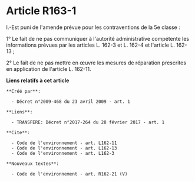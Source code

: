 # Article R163-1

I.-Est puni de l'amende prévue pour les contraventions de la 5e classe : 

1° Le fait de ne pas communiquer à l'autorité administrative compétente les informations prévues par les articles L. 162-3 et
L. 162-4 et l'article L. 162-13 ; 

2° Le fait de ne pas mettre en œuvre les mesures de réparation prescrites en application de l'article L. 162-11.

**Liens relatifs à cet article**

	**Créé par**:

	  - Décret n°2009-468 du 23 avril 2009 - art. 1

	**Liens**:

	  - TRANSFERE: Décret n°2017-264 du 28 février 2017 - art. 1

	**Cite**:

	  - Code de l'environnement - art. L162-11
	  - Code de l'environnement - art. L162-13
	  - Code de l'environnement - art. L162-3

	**Nouveaux textes**:

	  - Code de l'environnement - art. R162-21 (V)
